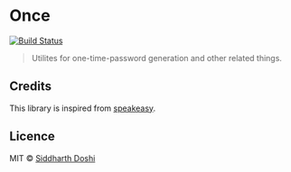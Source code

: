 # Once
[![Build Status](https://travis-ci.org/sidoshi/once.svg?branch=master)](https://travis-ci.org/sidoshi/once)
> Utilites for one-time-password generation and other related things.

## Credits
This library is inspired from [speakeasy](https://github.com/speakeasyjs/speakeasy).

## Licence
MIT © [Siddharth Doshi](https://sid.sh)